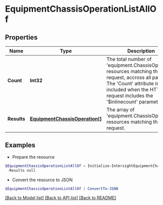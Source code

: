 # EquipmentChassisOperationListAllOf
## Properties

Name | Type | Description | Notes
------------ | ------------- | ------------- | -------------
**Count** | **Int32** | The total number of &#39;equipment.ChassisOperation&#39; resources matching the request, accross all pages. The &#39;Count&#39; attribute is included when the HTTP GET request includes the &#39;$inlinecount&#39; parameter. | [optional] 
**Results** | [**EquipmentChassisOperation[]**](EquipmentChassisOperation.md) | The array of &#39;equipment.ChassisOperation&#39; resources matching the request. | [optional] 

## Examples

- Prepare the resource
```powershell
$EquipmentChassisOperationListAllOf = Initialize-IntersightEquipmentChassisOperationListAllOf  -Count null `
 -Results null
```

- Convert the resource to JSON
```powershell
$EquipmentChassisOperationListAllOf | ConvertTo-JSON
```

[[Back to Model list]](../README.md#documentation-for-models) [[Back to API list]](../README.md#documentation-for-api-endpoints) [[Back to README]](../README.md)

